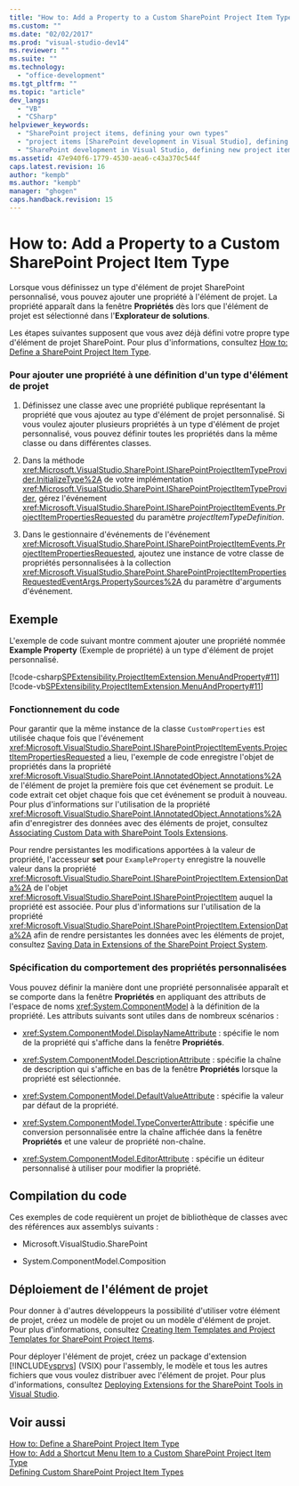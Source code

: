 ```yaml
---
title: "How to: Add a Property to a Custom SharePoint Project Item Type"
ms.custom: ""
ms.date: "02/02/2017"
ms.prod: "visual-studio-dev14"
ms.reviewer: ""
ms.suite: ""
ms.technology: 
  - "office-development"
ms.tgt_pltfrm: ""
ms.topic: "article"
dev_langs: 
  - "VB"
  - "CSharp"
helpviewer_keywords: 
  - "SharePoint project items, defining your own types"
  - "project items [SharePoint development in Visual Studio], defining your own types"
  - "SharePoint development in Visual Studio, defining new project item types"
ms.assetid: 47e940f6-1779-4530-aea6-c43a370c544f
caps.latest.revision: 16
author: "kempb"
ms.author: "kempb"
manager: "ghogen"
caps.handback.revision: 15
---
```

# How to: Add a Property to a Custom SharePoint Project Item Type
  Lorsque vous définissez un type d'élément de projet SharePoint personnalisé, vous pouvez ajouter une propriété à l'élément de projet.  La propriété apparaît dans la fenêtre **Propriétés** dès lors que l'élément de projet est sélectionné dans l'**Explorateur de solutions**.  
  
 Les étapes suivantes supposent que vous avez déjà défini votre propre type d'élément de projet SharePoint.  Pour plus d'informations, consultez [How to: Define a SharePoint Project Item Type](../sharepoint/how-to-define-a-sharepoint-project-item-type.md).  
  
### Pour ajouter une propriété à une définition d'un type d'élément de projet  
  
1.  Définissez une classe avec une propriété publique représentant la propriété que vous ajoutez au type d'élément de projet personnalisé.  Si vous voulez ajouter plusieurs propriétés à un type d'élément de projet personnalisé, vous pouvez définir toutes les propriétés dans la même classe ou dans différentes classes.  
  
2.  Dans la méthode <xref:Microsoft.VisualStudio.SharePoint.ISharePointProjectItemTypeProvider.InitializeType%2A> de votre implémentation <xref:Microsoft.VisualStudio.SharePoint.ISharePointProjectItemTypeProvider>, gérez l'événement <xref:Microsoft.VisualStudio.SharePoint.ISharePointProjectItemEvents.ProjectItemPropertiesRequested> du paramètre *projectItemTypeDefinition*.  
  
3.  Dans le gestionnaire d'événements de l'événement <xref:Microsoft.VisualStudio.SharePoint.ISharePointProjectItemEvents.ProjectItemPropertiesRequested>, ajoutez une instance de votre classe de propriétés personnalisées à la collection <xref:Microsoft.VisualStudio.SharePoint.SharePointProjectItemPropertiesRequestedEventArgs.PropertySources%2A> du paramètre d'arguments d'événement.  
  
## Exemple  
 L'exemple de code suivant montre comment ajouter une propriété nommée **Example Property** \(Exemple de propriété\) à un type d'élément de projet personnalisé.  
  
 [!code-csharp[SPExtensibility.ProjectItemExtension.MenuAndProperty#11](../snippets/csharp/VS_Snippets_OfficeSP/spextensibility.projectitemextension.menuandproperty/cs/extension/projectitemtypeproperty.cs#11)]
 [!code-vb[SPExtensibility.ProjectItemExtension.MenuAndProperty#11](../snippets/visualbasic/VS_Snippets_OfficeSP/spextensibility.projectitemextension.menuandproperty/vb/extension/projectitemtypeproperty.vb#11)]  
  
### Fonctionnement du code  
 Pour garantir que la même instance de la classe `CustomProperties` est utilisée chaque fois que l'événement <xref:Microsoft.VisualStudio.SharePoint.ISharePointProjectItemEvents.ProjectItemPropertiesRequested> a lieu, l'exemple de code enregistre l'objet de propriétés dans la propriété <xref:Microsoft.VisualStudio.SharePoint.IAnnotatedObject.Annotations%2A> de l'élément de projet la première fois que cet événement se produit.  Le code extrait cet objet chaque fois que cet événement se produit à nouveau.  Pour plus d'informations sur l'utilisation de la propriété <xref:Microsoft.VisualStudio.SharePoint.IAnnotatedObject.Annotations%2A> afin d'enregistrer des données avec des éléments de projet, consultez [Associating Custom Data with SharePoint Tools Extensions](../sharepoint/associating-custom-data-with-sharepoint-tools-extensions.md).  
  
 Pour rendre persistantes les modifications apportées à la valeur de propriété, l'accesseur **set** pour `ExampleProperty` enregistre la nouvelle valeur dans la propriété <xref:Microsoft.VisualStudio.SharePoint.ISharePointProjectItem.ExtensionData%2A> de l'objet <xref:Microsoft.VisualStudio.SharePoint.ISharePointProjectItem> auquel la propriété est associée.  Pour plus d'informations sur l'utilisation de la propriété <xref:Microsoft.VisualStudio.SharePoint.ISharePointProjectItem.ExtensionData%2A> afin de rendre persistantes les données avec les éléments de projet, consultez [Saving Data in Extensions of the SharePoint Project System](../sharepoint/saving-data-in-extensions-of-the-sharepoint-project-system.md).  
  
### Spécification du comportement des propriétés personnalisées  
 Vous pouvez définir la manière dont une propriété personnalisée apparaît et se comporte dans la fenêtre **Propriétés** en appliquant des attributs de l'espace de noms <xref:System.ComponentModel> à la définition de la propriété.  Les attributs suivants sont utiles dans de nombreux scénarios :  
  
-   <xref:System.ComponentModel.DisplayNameAttribute> : spécifie le nom de la propriété qui s'affiche dans la fenêtre **Propriétés**.  
  
-   <xref:System.ComponentModel.DescriptionAttribute> : spécifie la chaîne de description qui s'affiche en bas de la fenêtre **Propriétés** lorsque la propriété est sélectionnée.  
  
-   <xref:System.ComponentModel.DefaultValueAttribute> : spécifie la valeur par défaut de la propriété.  
  
-   <xref:System.ComponentModel.TypeConverterAttribute> : spécifie une conversion personnalisée entre la chaîne affichée dans la fenêtre **Propriétés** et une valeur de propriété non\-chaîne.  
  
-   <xref:System.ComponentModel.EditorAttribute> : spécifie un éditeur personnalisé à utiliser pour modifier la propriété.  
  
## Compilation du code  
 Ces exemples de code requièrent un projet de bibliothèque de classes avec des références aux assemblys suivants :  
  
-   Microsoft.VisualStudio.SharePoint  
  
-   System.ComponentModel.Composition  
  
## Déploiement de l'élément de projet  
 Pour donner à d'autres développeurs la possibilité d'utiliser votre élément de projet, créez un modèle de projet ou un modèle d'élément de projet.  Pour plus d'informations, consultez [Creating Item Templates and Project Templates for SharePoint Project Items](../sharepoint/creating-item-templates-and-project-templates-for-sharepoint-project-items.md).  
  
 Pour déployer l'élément de projet, créez un package d'extension [!INCLUDE[vsprvs](../sharepoint/includes/vsprvs-md.md)] \(VSIX\) pour l'assembly, le modèle et tous les autres fichiers que vous voulez distribuer avec l'élément de projet.  Pour plus d'informations, consultez [Deploying Extensions for the SharePoint Tools in Visual Studio](../sharepoint/deploying-extensions-for-the-sharepoint-tools-in-visual-studio.md).  
  
## Voir aussi  
 [How to: Define a SharePoint Project Item Type](../sharepoint/how-to-define-a-sharepoint-project-item-type.md)   
 [How to: Add a Shortcut Menu Item to a Custom SharePoint Project Item Type](../sharepoint/how-to-add-a-shortcut-menu-item-to-a-custom-sharepoint-project-item-type.md)   
 [Defining Custom SharePoint Project Item Types](../sharepoint/defining-custom-sharepoint-project-item-types.md)  
  
  
